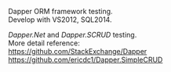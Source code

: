 Dapper ORM framework testing.<br/> Develop with VS2012, SQL2014.

_Dapper.Net_ and _Dapper.SCRUD_ testing.<br /> More detail reference:<br/>
https://github.com/StackExchange/Dapper<br />https://github.com/ericdc1/Dapper.SimpleCRUD
